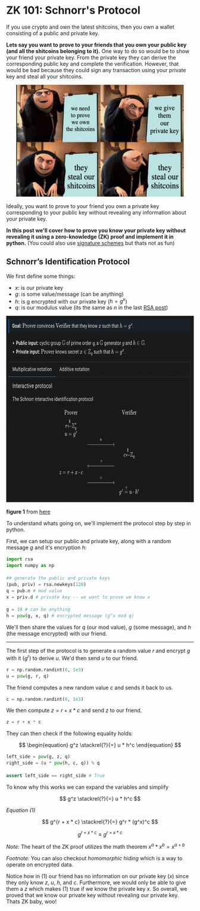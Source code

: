 # ZK 101: Schnorr's Protocol 

If you use crypto and own the latest shitcoins, then you own a wallet consisting of a public and private key. 

**Lets say you want to prove to your friends that you own your public key (and all the shitcoins belonging to it).** One way to do so would be to show your friend your private key. From the private key they can derive the corresponding public key and complete the verification. However,  that would be bad because they could sign any transaction using your private key and steal all your shitcoins. 

<div align="center">
<img src="2022-07-07-21-47-04.png" width="450" height="300">
</div>

Ideally, you want to prove to your friend you own a private key corresponding to your public key without revealing any information about your private key. 

**In this post we'll cover how to prove you know your private key without revealing it using a zero-knowledge (ZK) proof and implement it in python.** (You could also use [signature schemes](https://cryptobook.nakov.com/digital-signatures/rsa-signatures) but thats not as fun)

## Schnorr’s Identification Protocol 

We first define some things: 
- $x$: is our private key 
- $g$: is some value/message (can be anything)
- $h$: is g encrypted with our private key ($h = g^x$)
- $q$: is our modulus value (its the same as $n$ in the last [RSA post](https://github.com/0xNineteen/blog.md/blob/master/rsa-encryption/index.md))

<div align="center">
<img src="2022-07-07-21-12-12.png" width="700" height="500">
</div>

**figure 1** from [here](https://www.zkdocs.com/docs/zkdocs/zero-knowledge-protocols/schnorr/)

To understand whats going on, we'll implement the protocol step by step in python.

First, we can setup our public and private key, along with a random message $g$ and it's encryption $h$:

```python 
import rsa
import numpy as np 

## generate the public and private keys 
(pub, priv) = rsa.newkeys(128)
q = pub.n # mod value 
x = priv.d # private key -- we want to prove we know x

g = 19 # can be anything 
h = pow(g, x, q) # encrypted message (g^x mod q)
```

We'll then share the values for $q$ (our mod value), $g$ (some message), and $h$ (the message encrypted) with our friend.  

---

The first step of the protocol is to generate a random value $r$ and encrypt $g$ with it ($g^r$) to derive $u$. We'd then send $u$ to our friend. 

```python 
r = np.random.randint(0, 1e3)
u = pow(g, r, q)
```

The friend computes a new random value $c$ and sends it back to us. 

```python 
c = np.random.randint(0, 1e3)
```

We then compute $z = r + x * c$ and send $z$ to our friend. 

```python 
z = r + x * c 
```

They can then check if the following equality holds:

$$
\begin{equation}
g^z \stackrel{?}{=} u * h^c 
\end{equation}
$$

```python 
left_side = pow(g, z, q)
right_side = (u * pow(h, c, q)) % q

assert left_side == right_side # True 
```

To know why this works we can expand the variables and simplify 

$$
g^z \stackrel{?}{=} u * h^c 
$$ 

*Equation (1)*

$$
g^{r + x * c} \stackrel{?}{=} g^r * (g^x)^c
$$

$$
g^{r + x * c} \equiv g^{r + x * c} 
$$

*Note:* The heart of the ZK proof utilizes the math theorem $x^a * x^b = x^{a + b}$

*Footnote:* You can also checkout *homomorphic hiding* which is a way to operate on encrypted data.

Notice how in (1) our friend has no information on our private key ($x$) since they only know $z$, $u$, $h$, and $c$. Furthermore, we would only be able to give them a $z$ which makes (1) true if we know the private key $x$. So overall, we proved that we know our private key without revealing our private key. Thats ZK baby, woo! 
